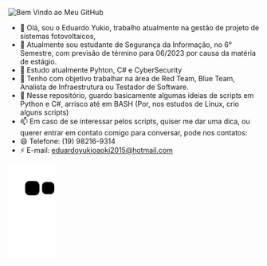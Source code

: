 ![Bem Vindo ao Meu GitHub](https://user-images.githubusercontent.com/112363816/198926236-9e6a19f5-02ef-4e95-a8e4-24378cf5431a.png) 
- 🔭 Olá, sou o Eduardo Yukio, trabalho atualmente na gestão de projeto de sistemas fotovoltaicos,
- 🌱 Atualmente sou estudante de Segurança da Informação, no 6° Semestre, com previsão de término para 06/2023 por causa da matéria de estágio.
- 👯 Estudo atualmente Pyhton, C# e CyberSecurity
- 🤔 Tenho com objetivo trabalhar na área de Red Team, Blue Team, Analista de Infraestrutura ou Testador de Software.
- 💬 Nesse repositório, guardo basicamente algumas ídeias de scripts em Python e C#, arrisco até em BASH (Por, nos estudos de Linux, crio alguns scripts)
- 📫 Em caso de se interessar pelos scripts, quiser me dar uma dica, ou querer entrar em contato comigo para conversar, pode nos contatos:
- 😄 Telefone: (19) 98216-9314
- ⚡ E-mail: eduardoyukioaoki2015@hotmail.com


![Snake animation](https://github.com/YukioAoki/YukioAoki/blob/output/github-contribution-grid-snake.svg)
